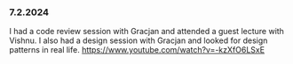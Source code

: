 ### 7.2.2024
I had a code review session with Gracjan and attended a guest lecture with Vishnu. I also had a design session with Gracjan and looked for design patterns in real life.
https://www.youtube.com/watch?v=-kzXfO6LSxE